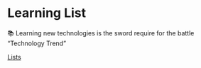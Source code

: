 # Learning List

<aside>
📚 Learning new technologies is the sword require for the battle “Technology Trend”

</aside>

[Lists](list.csv)